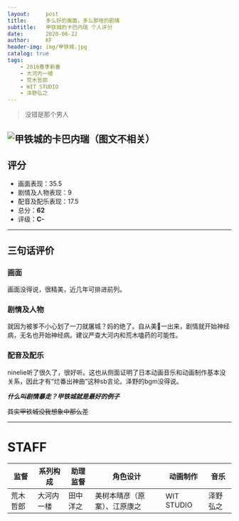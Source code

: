 ```yaml
---
layout:     post
title:      多么好的画面，多么那啥的剧情
subtitle:   甲铁城的卡巴内瑞 个人评分
date:       2020-06-22
author:     KF
header-img: img/甲铁城.jpg
catalog: true
tags:
    - 2016春季新番
    - 大河内一楼
    - 荒木哲郎
    - WIT STUDIO
    - 泽野弘之
---
```


>没错是那个男人

![甲铁城的卡巴内瑞（图文不相关）](https://cs1.anime.dmkt-sp.jp/anime_kv/img/21/67/6/21676_1_10.png?1551267344000)
----
## 评分

+ 画面表现：35.5
+ 剧情及人物表现：9
+ 配音及配乐表现：17.5
+ 总分：**62**
+ 评级：**C-**
----
## 三句话评价

### 画面
画面没得说，很精美，近几年可排进前列。
### 剧情及人物
就因为被爹不小心划了一刀就屠城？妈的绝了。自从美🐎一出来，剧情就开始神经病，无名也开始神经病。建议严查大河内和荒木嗑药的可能性。
### 配音及配乐
ninelie听了很久了，很好听。这也从侧面证明了日本动画音乐和动画制作基本没关系，因此才有“烂番出神曲”这种sb言论。泽野的bgm没得说。

***什么叫剧情暴走？甲铁城就是最好的例子***

~~其实甲铁城没我想象中那么差~~

----
# STAFF

监督|系列构成|助理监督|角色设计|动画制作|音乐
-|-|-|-|-|-
荒木哲郎|大河内一楼|田中洋之|美树本晴彦（原案）、江原康之|WIT STUDIO|泽野弘之
